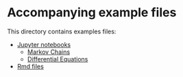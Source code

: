 # Accompanying example files

This directory contains examples files:

- [Jupyter notebooks](./ipynb)
    - [Markov Chains](./ipynb/02/main.ipynb)
    - [Differential Equations](./ipynb/04/main.ipynb)
- [Rmd files](./rmd)
